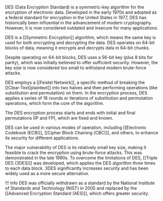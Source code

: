 DES (Data Encryption Standard) is a symmetric-key algorithm for the encryption of electronic data. Developed in the early 1970s and adopted as a federal standard for encryption in the United States in 1977, DES has historically been influential in the advancement of modern cryptography. However, it is now considered outdated and insecure for many applications.

DES is a [[Symmetric Encryption]] algorithm, which means the same key is used for both encrypting and decrypting the data. DES operates on 64-bit blocks of data, meaning it encrypts and decrypts data in 64-bit chunks.

Despite operating on 64-bit blocks, DES uses a 56-bit key (plus 8 bits for parity), which was initially believed to offer sufficient security. However, the key size is now considered too small to withstand modern brute-force attacks.

DES employs a [[Feistel Network]], a specific method of breaking the [[Clear-Text|plaintext]] into two halves and then performing operations (like substitution and permutation) on them. In the encryption process, DES applies a series of 16 rounds or iterations of substitution and permutation operations, which form the core of the algorithm.

The DES encryption process starts and ends with initial and final permutations (IP and FP), which are fixed and known.

DES can be used in various modes of operation, including [[Electronic Codebook (ECB)]], [[Cipher Block Chaining (CBC)]], and others, to enhance its security for different applications.

The major vulnerability of DES is its relatively small key size, making it feasible to crack the encryption using brute-force attacks. This was demonstrated in the late 1990s. To overcome the limitations of DES, [[Triple DES (3DES)]] was developed, which applies the DES algorithm three times to each data block. 3DES significantly increases security and has been widely used as a more secure alternative.

!!! info
DES was officially withdrawn as a standard by the National Institute of Standards and Technology (NIST) in 2005 and replaced by the [[Advanced Encryption Standard (AES)]], which offers greater security.
